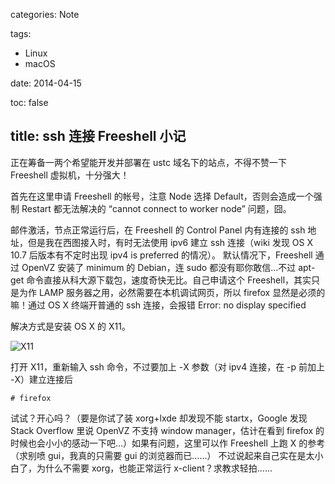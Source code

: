 categories: Note

tags:

- Linux
- macOS

date: 2014-04-15

toc: false

title: ssh 连接 Freeshell 小记
---

正在筹备一两个希望能开发并部署在 ustc 域名下的站点，不得不赞一下 Freeshell 虚拟机，十分强大！

<!--more-->

首先在这里申请 Freeshell 的帐号，注意 Node 选择 Default，否则会造成一个强制 Restart 都无法解决的 “cannot connect to worker node” 问题，囧。

邮件激活，节点正常运行后，在 Freeshell 的 Control Panel 内有连接的 ssh 地址，但是我在西图接入时，有时无法使用 ipv6 建立 ssh 连接（wiki 发现 OS X 10.7 后版本有不定时出现 ipv4 is preferred 的情况）。 默认情况下，Freeshell 通过 OpenVZ 安装了 minimum 的 Debian，连 sudo 都没有耶你敢信…不过 apt-get 命令直接从科大源下载包，速度奇快无比。自己申请这个 Freeshell，其实只是为作 LAMP 服务器之用，必然需要在本机调试网页，所以 firefox 显然是必须的嘛！通过 OS X 终端开普通的 ssh 连接，会报错 Error: no display specified

解决方式是安装 OS X 的 X11。

![X11](http://7u2gqx.com1.z0.glb.clouddn.com/ssh连接Freeshell小记0.png)

打开 X11，重新输入 ssh 命令，不过要加上 -X 参数（对 ipv4 连接，在 -p 前加上 -X）建立连接后

``` text
# firefox
```

试试？开心吗？（要是你试了装 xorg+lxde 却发现不能 startx，Google 发现 Stack Overflow 里说 OpenVZ 不支持 window manager，估计在看到 firefox 的时候也会小小的感动一下吧…）如果有问题，这里可以作 Freeshell 上跑 X 的参考（求别喷 gui，我真的只需要 gui 的浏览器而已……） 不过说起来自己实在是太小白了，为什么不需要 xorg，也能正常运行 x-client？求教求轻拍……

